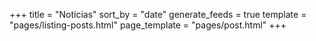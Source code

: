 +++
title = "Notícias"
sort_by = "date"
generate_feeds = true
template = "pages/listing-posts.html"
page_template = "pages/post.html"
+++
